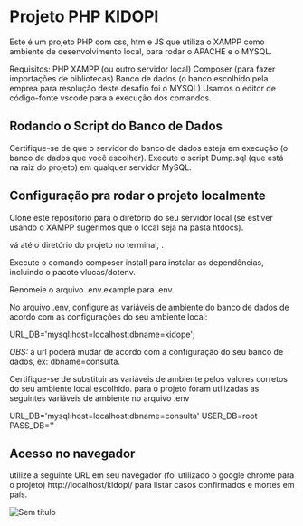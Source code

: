 # Projeto PHP KIDOPI
Este é um projeto PHP com css, htm e JS que utiliza o XAMPP como ambiente de desenvolvimento local, para rodar o APACHE e o MYSQL.

Requisitos:
PHP
XAMPP (ou outro servidor local)
Composer (para fazer importações de bibliotecas)
Banco de dados (o banco escolhido pela emprea para resolução deste desafio foi o MYSQL)
Usamos o editor de código-fonte vscode para a execução dos comandos.

## Rodando o Script do Banco de Dados
Certifique-se de que o servidor do banco de dados esteja em execução (o banco de dados que você escolher).
Execute o script Dump.sql (que está na raiz do projeto) em qualquer servidor MySQL.

## Configuração pra rodar o projeto localmente
Clone este repositório para o diretório do seu servidor local (se estiver usando o XAMPP sugerimos que o local seja na pasta htdocs).

vá até o diretório do projeto no terminal, .

Execute o comando composer install para instalar as dependências, incluindo o pacote vlucas/dotenv.

Renomeie o arquivo .env.example para .env.

No arquivo .env, configure as variáveis de ambiente do banco de dados de acordo com as configurações do seu ambiente local:

URL_DB='mysql:host=localhost;dbname=kidope';

_OBS:_ a url poderá mudar de acordo com a configuração do seu banco de dados, ex: dbname=consulta.

Certifique-se de substituir as variáveis de ambiente pelos valores corretos do seu ambiente local escolhido.
para o projeto foram utilizadas as seguintes variáveis de ambiente no arquivo .env

URL_DB='mysql:host=localhost;dbname=consulta'
USER_DB=root
PASS_DB=''

## Acesso no navegador
utilize a seguinte URL em seu navegador (foi utilizado o google chrome para o projeto)
http://localhost/kidopi/ para listar casos confirmados e mortes em país.


![Sem título](https://github.com/arkanorun/Desafio-Kidopi/assets/124944071/9c092104-f0e8-43b7-a6d4-d896f3874b81)

